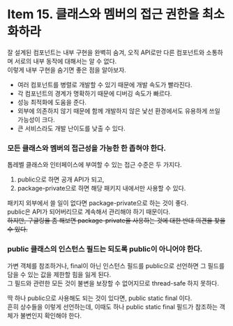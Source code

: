 # Item 15. 클래스와 멤버의 접근 권한을 최소화하라

잘 설계된 컴포넌트는 내부 구현을 완벽히 숨겨, 오직 API로만 다른 컴포넌트와 소통하며 서로의 내부 동작에 대해서는
알 수 없다.  
이렇게 내부 구현을 숨기면 좋은 점을 알아보자.
- 여러 컴포넌트를 병렬로 개발할 수 있기 때문에 개발 속도가 빨라진다.
- 각 컴포넌트의 경계가 명확하기 때문에 디버깅 속도가 빠르다.
- 성능 최적화에 도움을 준다.
- 외부에 의존하지 않기 때문에 함께 개발하지 않은 낯선 환경에서도 유용하게 쓰일 가능성이 크다.
- 큰 서비스라도 개발 난이도를 낮출 수 있다.

### 모든 클래스와 멤버의 접근성을 가능한 한 좁혀야 한다.

톱레벨 클래스와 인터페이스에 부여할 수 있는 접근 수준은 두 가지다.
1. public으로 하면 공개 API가 되고,
2. package-private으로 하면 해당 패키지 내에서만 사용할 수 있다.

패키지 외부에서 쓸 일이 없다면 package-private으로 하는 것이 좋다.  
public은 API가 되어버리므로 계속해서 관리해야 하기 때문이다.  
~~하지만, 구글링을 좀 해보면 package-private을 사용하는 것에 대한 반대 의견을 찾을 수 있다.~~

### public 클래스의 인스턴스 필드는 되도록 public이 아니어야 한다.
가변 객체를 참조하거나, final이 아닌 인스턴스 필드를 public으로 선언하면 그 필드를 담을 수 있는 값을 제한할 힘을 잃게 된다.  
그 필드와 관련한 모든 것이 불변을 보장할 수 없어지므로 thread-safe 하지 못하다.  

딱 하나 public으로 사용해도 되는 것이 있다면, public static final 이다.  
흔히 상수들을 이렇게 선언하는데, 이때도 하나 public static final 필드가 참조하는 객체가 불변인지 확인해야 한다.
